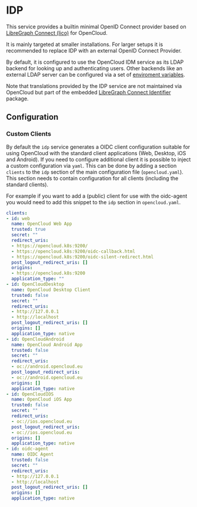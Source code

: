 # IDP

This service provides a builtin minimal OpenID Connect provider based on [LibreGraph Connect (lico)](https://github.com/libregraph/lico) for OpenCloud.

It is mainly targeted at smaller installations. For larger setups it is recommended to replace IDP with an external OpenID Connect Provider.

By default, it is configured to use the OpenCloud IDM service as its LDAP backend for looking up and authenticating users. Other backends like an external LDAP server can be configured via a set of [enviroment variables](https://docs.opencloud.eu/services/idp/configuration/#environment-variables).

Note that translations provided by the IDP service are not maintained via OpenCloud but part of the embedded  [LibreGraph Connect Identifier](https://github.com/libregraph/lico/tree/master/identifier) package.

## Configuration

### Custom Clients

By default the `idp` service generates a OIDC client configuration suitable for
using OpenCloud with the standard client applications (Web, Desktop, iOS and
Android). If you need to configure additional client it is possible to inject a
custom configuration via `yaml`. This can be done by adding a section `clients`
to the `idp` section of the main configuration file (`opencloud.yaml`). This section
needs to contain configuration for all clients (including the standard clients).

For example if you want to add a (public) client for use with the oidc-agent you would
need to add this snippet to the `idp` section in `opencloud.yaml`.

```yaml
clients:
- id: web
  name: OpenCloud Web App
  trusted: true
  secret: ""
  redirect_uris:
  - https://opencloud.k8s:9200/
  - https://opencloud.k8s:9200/oidc-callback.html
  - https://opencloud.k8s:9200/oidc-silent-redirect.html
  post_logout_redirect_uris: []
  origins:
  - https://opencloud.k8s:9200
  application_type: ""
- id: OpenCloudDesktop
  name: OpenCloud Desktop Client
  trusted: false
  secret: ""
  redirect_uris:
  - http://127.0.0.1
  - http://localhost
  post_logout_redirect_uris: []
  origins: []
  application_type: native
- id: OpenCloudAndroid
  name: OpenCloud Android App
  trusted: false
  secret: ""
  redirect_uris:
  - oc://android.opencloud.eu
  post_logout_redirect_uris:
  - oc://android.opencloud.eu
  origins: []
  application_type: native
- id: OpenCloudIOS
  name: OpenCloud iOS App
  trusted: false
  secret: ""
  redirect_uris:
  - oc://ios.opencloud.eu
  post_logout_redirect_uris:
  - oc://ios.opencloud.eu
  origins: []
  application_type: native
- id: oidc-agent
  name: OIDC Agent
  trusted: false
  secret: ""
  redirect_uris:
  - http://127.0.0.1
  - http://localhost
  post_logout_redirect_uris: []
  origins: []
  application_type: native
```



